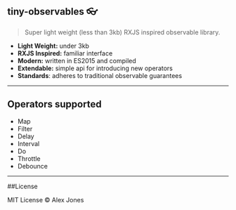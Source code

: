## tiny-observables 👓
> Super light weight (less than 3kb) RXJS inspired observable library.

- **Light Weight:** under 3kb 
- **RXJS Inspired:** familiar interface
- **Modern:** written in ES2015 and compiled
- **Extendable:** simple api for introducing new operators
- **Standards**: adheres to traditional observable guarantees

---------------------------------------

## Operators supported

- Map
- Filter
- Delay
- Interval
- Do
- Throttle
- Debounce

---------------------------------------


##License

MIT License © Alex Jones